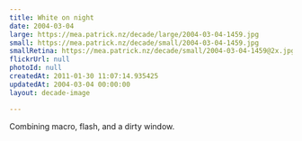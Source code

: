 ```yaml
---
title: White on night
date: 2004-03-04
large: https://mea.patrick.nz/decade/large/2004-03-04-1459.jpg
small: https://mea.patrick.nz/decade/small/2004-03-04-1459.jpg
smallRetina: https://mea.patrick.nz/decade/small/2004-03-04-1459@2x.jpg
flickrUrl: null
photoId: null
createdAt: 2011-01-30 11:07:14.935425
updatedAt: 2004-03-04 00:00:00
layout: decade-image

---
```

Combining macro, flash, and a dirty window.
